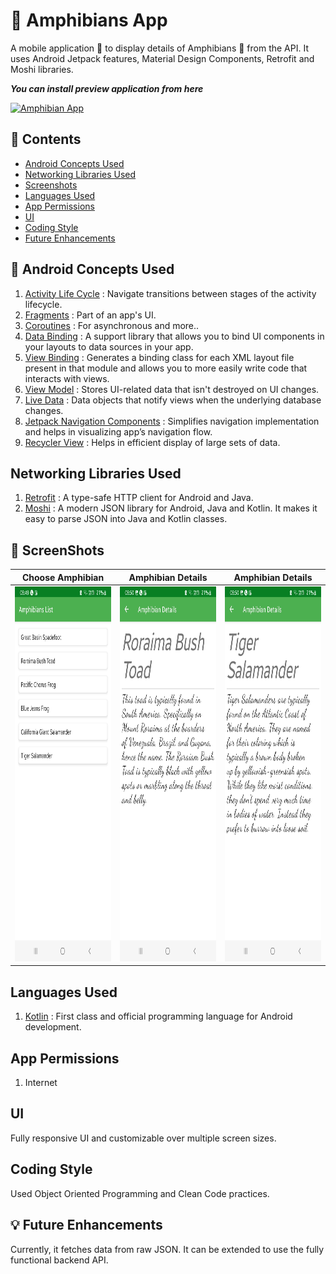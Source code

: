 :frog: Amphibians App
==============================

A mobile application :iphone: to display details of Amphibians 🐸 from the API. It uses Android Jetpack features, Material Design Components, Retrofit and Moshi libraries.

_**You can install preview application from here**_

[![Amphibian App](https://img.shields.io/badge/Amphibian%20App-v1.0.0-brightgreen)]()


:scroll: Contents
------------------

* [Android Concepts Used](https://github.com/rahulmangla28/Amphibians_App/edit/master/README.md#android-concepts-used)
* [Networking Libraries Used](https://github.com/rahulmangla28/Amphibians_App/edit/master/README.md#networking-libraries-used)
* [Screenshots](https://github.com/rahulmangla28/Amphibians_App/edit/master/README.md#camera_flash-screenshots)
* [Languages Used](https://github.com/rahulmangla28/Amphibians_App/edit/master/README.md#languages-used)
* [App Permissions](https://github.com/rahulmangla28/Amphibians_App/edit/master/README.md#app-permissions)
* [UI](https://github.com/rahulmangla28/Amphibians_App/edit/master/README.md#ui)
* [Coding Style](https://github.com/rahulmangla28/Amphibians_App/edit/master/README.md#coding-style)
* [Future Enhancements](https://github.com/rahulmangla28/Amphibians_App/edit/master/README.md#future-enhancements)

:bookmark_tabs: Android Concepts Used
--------------------------------------

1. [Activity Life Cycle](https://developer.android.com/guide/components/activities/activity-lifecycle) : Navigate transitions between stages of the activity lifecycle.
2. [Fragments](https://developer.android.com/guide/fragments?gclid=EAIaIQobChMIsK261LHG-QIVgJRmAh0dMwBsEAAYASAAEgIaD_D_BwE&gclsrc=aw.ds) : Part of an app's UI.
3. [Coroutines](https://kotlinlang.org/docs/coroutines-overview.html) : For asynchronous and more..
4. [Data Binding](https://developer.android.com/topic/libraries/data-binding) : A support library that allows you to bind UI components in your layouts to data sources                                                                                 in your app.
5. [View Binding](https://developer.android.com/topic/libraries/view-binding) : Generates a binding class for each XML layout file present in that module and allows                                                                                   you to more easily write code that interacts with views.
6. [View Model](https://developer.android.com/topic/libraries/architecture/viewmodel) : Stores UI-related data that isn't destroyed on UI changes.
7. [Live Data](https://developer.android.com/topic/libraries/architecture/livedata) : Data objects that notify views when the underlying database changes.
8. [Jetpack Navigation Components](https://developer.android.com/guide/navigation) : Simplifies navigation implementation and helps in visualizing app’s navigation                                                                                          flow.
9. [Recycler View](https://developer.android.com/guide/topics/ui/layout/recyclerview?gclid=EAIaIQobChMI5KH0g7PG-QIV6pJmAh0fwgsGEAAYASAAEgIHD_D_BwE&gclsrc=aw.ds) :        Helps in efficient display of large sets of data.

Networking Libraries Used
--------------------------

1. [Retrofit](https://developer.android.com/guide/topics/ui/layout/recyclerview?gclid=EAIaIQobChMI5KH0g7PG-QIV6pJmAh0fwgsGEAAYASAAEgIHD_D_BwE&gclsrc=aw.ds) : A type-safe HTTP client for Android and Java.
2. [Moshi](https://github.com/square/moshi) : A modern JSON library for Android, Java and Kotlin. It makes it easy to parse JSON into Java and Kotlin classes.

:camera_flash: ScreenShots
---------------------------

Choose Amphibian | Amphibian Details | Amphibian Details
--- | --- | --- |
<img src="https://github.com/rahulmangla28/Amphibians_App/blob/master/animation/screenshot_1.jpg" height="600" width="500" > | <img src="https://github.com/rahulmangla28/Amphibians_App/blob/master/animation/screenshot_2.jpg" height="600" width="500" > | <img src="https://github.com/rahulmangla28/Amphibians_App/blob/master/animation/screenshot_3.jpg" height="600" width="500" >

Languages Used
---------------

1. [Kotlin](https://kotlinlang.org/docs/home.html) : First class and official programming language for Android development.

App Permissions 
----------------

1. Internet

UI
---

Fully responsive UI and customizable over multiple screen sizes.

Coding Style
-------------

Used Object Oriented Programming and Clean Code practices.

:bulb: Future Enhancements
--------------------

Currently, it fetches data from raw JSON. It can be extended to use the fully functional backend API. 





